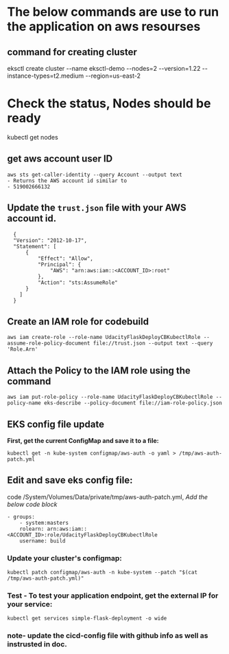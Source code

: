 # The below commands are use to run the application on aws resourses

## command for creating cluster
eksctl create cluster --name eksctl-demo --nodes=2 --version=1.22 --instance-types=t2.medium --region=us-east-2

# Check the status, Nodes should be ready
kubectl get nodes

## get aws account user ID 
```
aws sts get-caller-identity --query Account --output text
- Returns the AWS account id similar to 
- 519002666132
```

## Update the `trust.json` file with your AWS account id. 
```
  {
  "Version": "2012-10-17",
  "Statement": [
      {
          "Effect": "Allow",
          "Principal": {
              "AWS": "arn:aws:iam::<ACCOUNT_ID>:root"
          },
          "Action": "sts:AssumeRole"
      }
    ]
  }
```

## Create an IAM role for codebuild
```
aws iam create-role --role-name UdacityFlaskDeployCBKubectlRole --assume-role-policy-document file://trust.json --output text --query 'Role.Arn'
```

## Attach the Policy to the IAM role using the command
```
aws iam put-role-policy --role-name UdacityFlaskDeployCBKubectlRole --policy-name eks-describe --policy-document file://iam-role-policy.json
```

## EKS config file update 
 __First, get the current ConfigMap and save it to a file:__
 ```
 kubectl get -n kube-system configmap/aws-auth -o yaml > /tmp/aws-auth-patch.yml
 ```

## Edit and save eks config file:
code /System/Volumes/Data/private/tmp/aws-auth-patch.yml, _Add the below code block_
```
- groups:
    - system:masters
    rolearn: arn:aws:iam::<ACCOUNT_ID>:role/UdacityFlaskDeployCBKubectlRole
    username: build 
```

### Update your cluster's **configmap**:
```
kubectl patch configmap/aws-auth -n kube-system --patch "$(cat /tmp/aws-auth-patch.yml)"
```

### Test - To test your application endpoint, get the external IP for your service:
```
kubectl get services simple-flask-deployment -o wide
```

### note- update the cicd-config file with github info as well as instrusted in doc.


